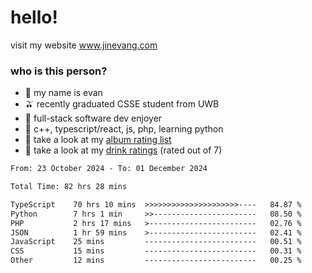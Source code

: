 # hello!

visit my website www.jinevang.com

### who is this person?
- 🦦 my name is evan                                                                  
- 🫒 recently graduated CSSE student from UWB
- 🥕 full-stack software dev enjoyer
- 🍚 c++, typescript/react, js, php, learning python
- 🎹 take a look at my [album rating list](https://bit.ly/albumratings)
- 🧋 take a look at my [drink ratings](https://bit.ly/drinkratings) (rated out of 7)

<!---
jinevang/jinevang is a ✨ special ✨ repository because its `README.md` (this file) appears on your GitHub profile.
You can click the Preview link to take a look at your changes.
--->
<!--START_SECTION:waka-->

```txt
From: 23 October 2024 - To: 01 December 2024

Total Time: 82 hrs 28 mins

TypeScript    70 hrs 10 mins  >>>>>>>>>>>>>>>>>>>>>----   84.87 %
Python        7 hrs 1 min     >>-----------------------   08.50 %
PHP           2 hrs 17 mins   >------------------------   02.76 %
JSON          1 hr 59 mins    >------------------------   02.41 %
JavaScript    25 mins         -------------------------   00.51 %
CSS           15 mins         -------------------------   00.31 %
Other         12 mins         -------------------------   00.25 %
```

<!--END_SECTION:waka-->
